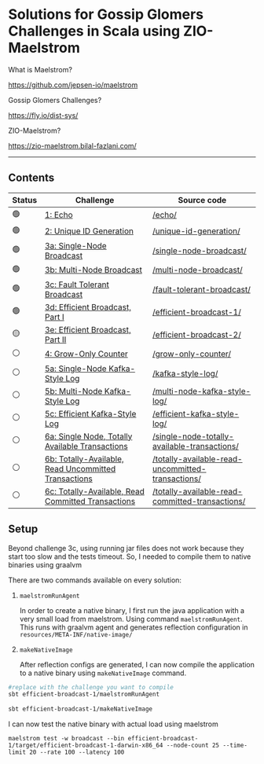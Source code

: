 # Solutions for Gossip Glomers Challenges in Scala using ZIO-Maelstrom

What is Maelstrom?

https://github.com/jepsen-io/maelstrom

Gossip Glomers Challenges?

https://fly.io/dist-sys/

ZIO-Maelstrom?

https://zio-maelstrom.bilal-fazlani.com/

---

## Contents

| Status | Challenge                                                                           | Source code                                                                                            |
| ------ | ----------------------------------------------------------------------------------- | ------------------------------------------------------------------------------------------------------ |
| 🟢      | [1: Echo](https://fly.io/dist-sys/1/)                                               | [/echo/](/echo/)                                                                                       |
| 🟢      | [2: Unique ID Generation](https://fly.io/dist-sys/2/)                               | [/unique-id-generation/](/unique-id-generation/)                                                       |
| 🟢      | [3a: Single-Node Broadcast](https://fly.io/dist-sys/3a/)                            | [/single-node-broadcast/](/single-node-broadcast/)                                                     |
| 🟢      | [3b: Multi-Node Broadcast](https://fly.io/dist-sys/3b/)                             | [/multi-node-broadcast/](/multi-node-broadcast/)                                                       |
| 🟢      | [3c: Fault Tolerant Broadcast](https://fly.io/dist-sys/3c/)                         | [/fault-tolerant-broadcast/](/fault-tolerant-broadcast/)                                               |
| 🟢      | [3d: Efficient Broadcast, Part I](https://fly.io/dist-sys/3d/)                      | [/efficient-broadcast-1/](/efficient-broadcast-1/)                                                     |
| 🟡      | [3e: Efficient Broadcast, Part II](https://fly.io/dist-sys/3e/)                     | [/efficient-broadcast-2/](/efficient-broadcast-2/)                                                     |
| ⚪️      | [4: Grow-Only Counter](https://fly.io/dist-sys/4/)                                  | [/grow-only-counter/](/grow-only-counter/)                                                             |
| ⚪️      | [5a: Single-Node Kafka-Style Log](https://fly.io/dist-sys/5a/)                      | [/kafka-style-log/](/kafka-style-log/)                                                                 |
| ⚪️      | [5b: Multi-Node Kafka-Style Log](https://fly.io/dist-sys/5b/)                       | [/multi-node-kafka-style-log/](/multi-node-kafka-style-log/)                                           |
| ⚪️      | [5c: Efficient Kafka-Style Log](https://fly.io/dist-sys/5c/)                        | [/efficient-kafka-style-log/](/efficient-kafka-style-log/)                                             |
| ⚪️      | [6a: Single Node, Totally Available Transactions](https://fly.io/dist-sys/6a/)      | [/single-node-totally-available-transactions/](/single-node-totally-available-transactions/)           |
| ⚪️      | [6b: Totally-Available, Read Uncommitted Transactions](https://fly.io/dist-sys/6b/) | [/totally-available-read-uncommitted-transactions/](/totally-available-read-uncommitted-transactions/) |
| ⚪️      | [6c: Totally-Available, Read Committed Transactions](https://fly.io/dist-sys/6c/)   | [/totally-available-read-committed-transactions/](/totally-available-read-committed-transactions/)     |

## Setup

Beyond challenge 3c, using running jar files does not work because they start too slow and the tests timeout. 
So, I needed to compile them to native binaries using graalvm

There are two commands available on every solution:

1. `maelstromRunAgent`

    In order to create a native binary, I first run the java application with a very small load from maelstrom. Using command `maelstromRunAgent`.
    This runs with graalvm agent and generates reflection configuration in `resources/META-INF/native-image/`

2. `makeNativeImage`

    After reflection configs are generated, I can now compile the application to a native binary using `makeNativeImage` command.

```bash
#replace with the challenge you want to compile
sbt efficient-broadcast-1/maelstromRunAgent
 
sbt efficient-broadcast-1/makeNativeImage
```

I can now test the native binary with actual load using maelstrom

```
maelstrom test -w broadcast --bin efficient-broadcast-1/target/efficient-broadcast-1-darwin-x86_64 --node-count 25 --time-limit 20 --rate 100 --latency 100
```